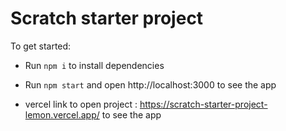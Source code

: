 # Scratch starter project

To get started:

- Run `npm i` to install dependencies
- Run `npm start` and open http://localhost:3000 to see the app

- vercel link to open project : https://scratch-starter-project-lemon.vercel.app/ to see the app
